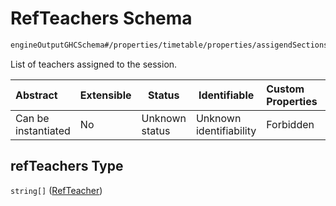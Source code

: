 # RefTeachers Schema

```txt
engineOutputGHCSchema#/properties/timetable/properties/assigendSections/items/properties/sessionsAsigned/items/properties/refTeachers
```

List of teachers assigned to the session.


| Abstract            | Extensible | Status         | Identifiable            | Custom Properties | Additional Properties | Access Restrictions | Defined In                                                                     |
| :------------------ | ---------- | -------------- | ----------------------- | :---------------- | --------------------- | ------------------- | ------------------------------------------------------------------------------ |
| Can be instantiated | No         | Unknown status | Unknown identifiability | Forbidden         | Allowed               | none                | [ghcOutput.schema.json\*](../out/ghcOutput.schema.json "open original schema") |

## refTeachers Type

`string[]` ([RefTeacher](ghcoutput-properties-generatedjsontimetable-properties-assigendsections-assigendsection-properties-sessionsasigned-sessionasigned-properties-refteachers-refteacher.md))

